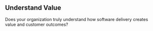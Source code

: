 ## Understand Value

Does your organization truly understand how software delivery creates value and customer outcomes?
